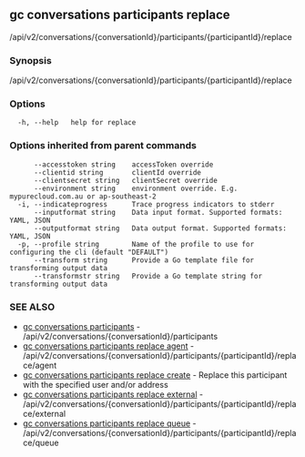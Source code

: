 ## gc conversations participants replace

/api/v2/conversations/{conversationId}/participants/{participantId}/replace

### Synopsis

/api/v2/conversations/{conversationId}/participants/{participantId}/replace

### Options

```
  -h, --help   help for replace
```

### Options inherited from parent commands

```
      --accesstoken string    accessToken override
      --clientid string       clientId override
      --clientsecret string   clientSecret override
      --environment string    environment override. E.g. mypurecloud.com.au or ap-southeast-2
  -i, --indicateprogress      Trace progress indicators to stderr
      --inputformat string    Data input format. Supported formats: YAML, JSON
      --outputformat string   Data output format. Supported formats: YAML, JSON
  -p, --profile string        Name of the profile to use for configuring the cli (default "DEFAULT")
      --transform string      Provide a Go template file for transforming output data
      --transformstr string   Provide a Go template string for transforming output data
```

### SEE ALSO

* [gc conversations participants](gc_conversations_participants.html)	 - /api/v2/conversations/{conversationId}/participants
* [gc conversations participants replace agent](gc_conversations_participants_replace_agent.html)	 - /api/v2/conversations/{conversationId}/participants/{participantId}/replace/agent
* [gc conversations participants replace create](gc_conversations_participants_replace_create.html)	 - Replace this participant with the specified user and/or address
* [gc conversations participants replace external](gc_conversations_participants_replace_external.html)	 - /api/v2/conversations/{conversationId}/participants/{participantId}/replace/external
* [gc conversations participants replace queue](gc_conversations_participants_replace_queue.html)	 - /api/v2/conversations/{conversationId}/participants/{participantId}/replace/queue


